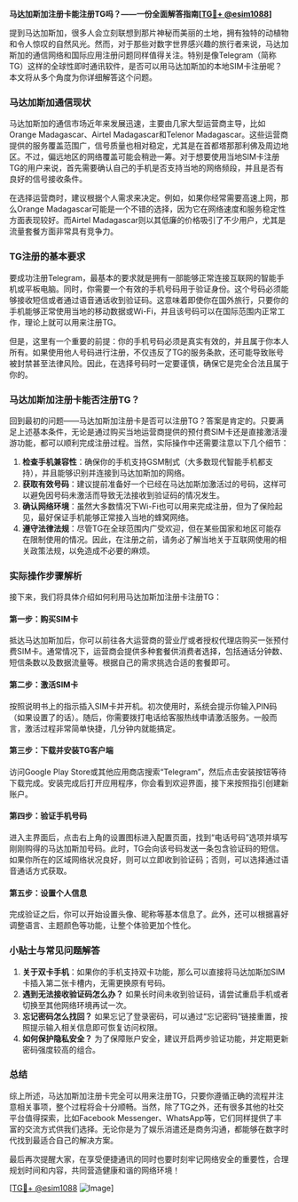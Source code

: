 **马达加斯加注册卡能注册TG吗？——一份全面解答指南[[TG💪+ @esim1088](https://t.me/s/esim1088)]**

提到马达加斯加，很多人会立刻联想到那片神秘而美丽的土地，拥有独特的动植物和令人惊叹的自然风光。然而，对于那些对数字世界感兴趣的旅行者来说，马达加斯加的通信网络和国际应用注册问题同样值得关注。特别是像Telegram（简称TG）这样的全球性即时通讯软件，是否可以用马达加斯加的本地SIM卡注册呢？本文将从多个角度为你详细解答这个问题。

### 马达加斯加通信现状

马达加斯加的通信市场近年来发展迅速，主要由几家大型运营商主导，比如Orange Madagascar、Airtel Madagascar和Telenor Madagascar。这些运营商提供的服务覆盖范围广，信号质量也相对稳定，尤其是在首都塔那那利佛及周边地区。不过，偏远地区的网络覆盖可能会稍逊一筹。对于想要使用当地SIM卡注册TG的用户来说，首先需要确认自己的手机是否支持当地的网络频段，并且是否有良好的信号接收条件。

在选择运营商时，建议根据个人需求来决定。例如，如果你经常需要高速上网，那么Orange Madagascar可能是一个不错的选择，因为它在网络速度和服务稳定性方面表现较好。而Airtel Madagascar则以其低廉的价格吸引了不少用户，尤其是流量套餐方面非常具有竞争力。

### TG注册的基本要求

要成功注册Telegram，最基本的要求就是拥有一部能够正常连接互联网的智能手机或平板电脑。同时，你需要一个有效的手机号码用于验证身份。这个号码必须能够接收短信或者通过语音通话收到验证码。这意味着即使你在国外旅行，只要你的手机能够正常使用当地的移动数据或Wi-Fi，并且该号码可以在国际范围内正常工作，理论上就可以用来注册TG。

但是，这里有一个重要的前提：你的手机号码必须是真实有效的，并且属于你本人所有。如果使用他人号码进行注册，不仅违反了TG的服务条款，还可能导致账号被封禁甚至法律风险。因此，在选择号码时一定要谨慎，确保它是完全合法且属于你的。

### 马达加斯加注册卡能否注册TG？

回到最初的问题——马达加斯加注册卡是否可以注册TG？答案是肯定的。只要满足上述基本条件，无论是通过购买当地运营商提供的预付费SIM卡还是直接激活漫游功能，都可以顺利完成注册过程。当然，实际操作中还需要注意以下几个细节：

1. **检查手机兼容性**：确保你的手机支持GSM制式（大多数现代智能手机都支持），并且能够识别并连接到马达加斯加的网络。
2. **获取有效号码**：建议提前准备好一个已经在马达加斯加激活过的号码，这样可以避免因号码未激活而导致无法接收到验证码的情况发生。
3. **确认网络环境**：虽然大多数情况下Wi-Fi也可以用来完成注册，但为了保险起见，最好保证手机能够正常接入当地的蜂窝网络。
4. **遵守法律法规**：尽管TG在全球范围内广受欢迎，但在某些国家和地区可能存在限制使用的情况。因此，在注册之前，请务必了解当地关于互联网使用的相关政策法规，以免造成不必要的麻烦。

### 实际操作步骤解析

接下来，我们将具体介绍如何利用马达加斯加注册卡注册TG：

#### 第一步：购买SIM卡
抵达马达加斯加后，你可以前往各大运营商的营业厅或者授权代理店购买一张预付费SIM卡。通常情况下，运营商会提供多种套餐供消费者选择，包括通话分钟数、短信条数以及数据流量等。根据自己的需求挑选合适的套餐即可。

#### 第二步：激活SIM卡
按照说明书上的指示插入SIM卡并开机。初次使用时，系统会提示你输入PIN码（如果设置了的话）。随后，你需要拨打电话给客服热线申请激活服务。一般而言，激活过程非常简单快捷，几分钟内就能搞定。

#### 第三步：下载并安装TG客户端
访问Google Play Store或其他应用商店搜索“Telegram”，然后点击安装按钮等待下载完成。安装完成后打开应用程序，你会看到欢迎界面，接下来按照指引创建新账户。

#### 第四步：验证手机号码
进入主界面后，点击右上角的设置图标进入配置页面，找到“电话号码”选项并填写刚刚购得的马达加斯加号码。此时，TG会向该号码发送一条包含验证码的短信。如果你所在的区域网络状况良好，则可以立即收到验证码；否则，可以选择通过语音通话方式获取。

#### 第五步：设置个人信息
完成验证之后，你可以开始设置头像、昵称等基本信息了。此外，还可以根据喜好调整语言、主题颜色等功能，让整个体验更加个性化。

### 小贴士与常见问题解答

1. **关于双卡手机**：如果你的手机支持双卡功能，那么可以直接将马达加斯加SIM卡插入第二张卡槽内，无需更换原有号码。
2. **遇到无法接收验证码怎么办？** 如果长时间未收到验证码，请尝试重启手机或者切换至其他网络环境再试一次。
3. **忘记密码怎么找回？** 如果忘记了登录密码，可以通过“忘记密码”链接重置，按照提示输入相关信息即可恢复访问权限。
4. **如何保护隐私安全？** 为了保障账户安全，建议开启两步验证功能，并定期更新密码强度较高的组合。

### 总结

综上所述，马达加斯加注册卡完全可以用来注册TG，只要你遵循正确的流程并注意相关事项，整个过程将会十分顺畅。当然，除了TG之外，还有很多其他的社交平台值得探索，比如Facebook Messenger、WhatsApp等，它们同样提供了丰富的交流方式供我们选择。无论你是为了娱乐消遣还是商务沟通，都能够在数字时代找到最适合自己的解决方案。

最后再次提醒大家，在享受便捷通讯的同时也要时刻牢记网络安全的重要性，合理规划时间和内容，共同营造健康和谐的网络环境！

[[TG💪+ @esim1088](https://t.me/s/esim1088) ![Image](https://i.postimg.cc/4NQfJmqS/Snipaste-2025-05-13-00-14-12.png)]